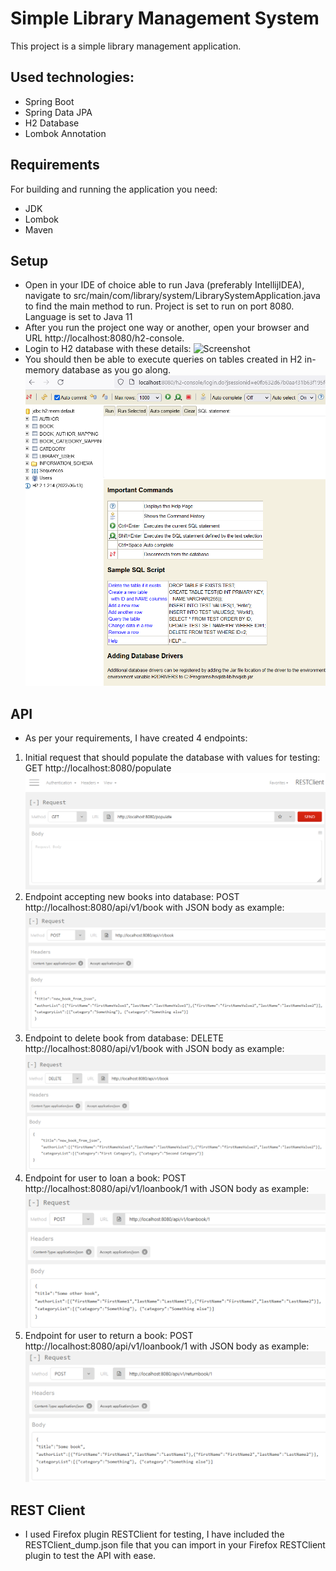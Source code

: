 # Simple Library Management System

This project is a simple library management application. 
## Used technologies:
- Spring Boot
- Spring Data JPA
- H2 Database
- Lombok Annotation

## Requirements
For building and running the application you need:
- JDK 
- Lombok
- Maven

## Setup
- Open in your IDE of choice able to run Java (preferably IntellijIDEA), navigate to src/main/com/library/system/LibrarySystemApplication.java to find the main method to run. Project is set to run on port 8080. Language is set to Java 11
- After you run the project one way or another, open your browser and URL http://localhost:8080/h2-console.
- Login to H2 database with these details:
  ![Screenshot](../additional/console.PNG)
- You should then be able to execute queries on tables created in H2 in-memory database as you go along.
  ![Screenshot](/additional/console2.PNG)

## API
- As per your requirements, I have created 4 endpoints:
1. Initial request that should populate the database with values for testing: GET http://localhost:8080/populate
   ![Screenshot](/additional/request1.PNG)
2. Endpoint accepting new books into database: POST http://localhost:8080/api/v1/book with JSON body as example:
   ![Screenshot](/additional/request2.PNG)
3. Endpoint to delete book from database: DELETE http://localhost:8080/api/v1/book with JSON body as example:
   ![Screenshot](/additional/request3.PNG)
4. Endpoint for user to loan a book: POST http://localhost:8080/api/v1/loanbook/1 with JSON body as example:
   ![Screenshot](/additional/request4.PNG)
5. Endpoint for user to return a book: POST http://localhost:8080/api/v1/loanbook/1 with JSON body as example:
   ![Screenshot](/additional/request5.PNG)

## REST Client
- I used Firefox plugin RESTClient for testing, I have included the RESTClient_dump.json file that you can import in your Firefox RESTClient plugin to test the API with ease.
